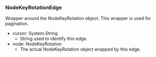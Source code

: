 ### NodeKeyRotationEdge
Wrapper around the NodeKeyRotation object. This wrapper is used for pagination.

- cursor: System.String
  - String used to identify this edge.
- node: NodeKeyRotation
  - The actual NodeKeyRotation object wrapped by this edge.
